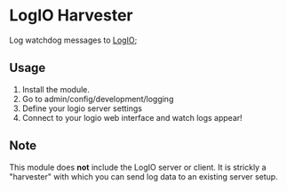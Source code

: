 LogIO Harvester
===============

Log watchdog messages to [LogIO](http://logio.org);

Usage
-----

1. Install the module.
2. Go to admin/config/development/logging
3. Define your logio server settings
4. Connect to your logio web interface and watch logs appear!

Note
----

This module does __not__ include the LogIO server or client. It is strickly a "harvester" with which you can send log data to an existing server setup.